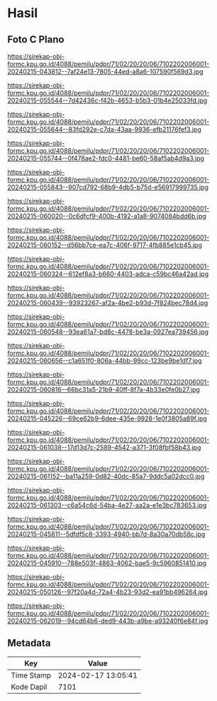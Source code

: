 # Hasil

## Foto C Plano

https://sirekap-obj-formc.kpu.go.id/4088/pemilu/pdpr/71/02/20/20/06/7102202006001-20240215-043812--7af24e13-7805-44ed-a8a6-107590f569d3.jpg

https://sirekap-obj-formc.kpu.go.id/4088/pemilu/pdpr/71/02/20/20/06/7102202006001-20240215-055544--7d42436c-f42b-4653-b5b3-01b4e25033fd.jpg

https://sirekap-obj-formc.kpu.go.id/4088/pemilu/pdpr/71/02/20/20/06/7102202006001-20240215-055644--83fd292e-c7da-43aa-9936-efb21176fef3.jpg

https://sirekap-obj-formc.kpu.go.id/4088/pemilu/pdpr/71/02/20/20/06/7102202006001-20240215-055744--0f478ae2-fdc0-4481-be60-58af5ab4d9a3.jpg

https://sirekap-obj-formc.kpu.go.id/4088/pemilu/pdpr/71/02/20/20/06/7102202006001-20240215-055843--907cd792-68b9-4db5-b75d-e56917999735.jpg

https://sirekap-obj-formc.kpu.go.id/4088/pemilu/pdpr/71/02/20/20/06/7102202006001-20240215-060020--0c6dfcf9-400b-4192-a1a8-9074084bdd6b.jpg

https://sirekap-obj-formc.kpu.go.id/4088/pemilu/pdpr/71/02/20/20/06/7102202006001-20240215-060152--d56bb7ce-ea7c-406f-9717-4fb885e1cb45.jpg

https://sirekap-obj-formc.kpu.go.id/4088/pemilu/pdpr/71/02/20/20/06/7102202006001-20240215-060324--612ef8a3-b660-4403-adca-c59bc46a42ad.jpg

https://sirekap-obj-formc.kpu.go.id/4088/pemilu/pdpr/71/02/20/20/06/7102202006001-20240215-060439--93923267-af2a-4be2-b93d-7f824bec78d4.jpg

https://sirekap-obj-formc.kpu.go.id/4088/pemilu/pdpr/71/02/20/20/06/7102202006001-20240215-060548--93ea61a7-bd8c-4478-be3a-0927ea739456.jpg

https://sirekap-obj-formc.kpu.go.id/4088/pemilu/pdpr/71/02/20/20/06/7102202006001-20240215-060656--c1a651f0-806a-44bb-99cc-123be9be1df7.jpg

https://sirekap-obj-formc.kpu.go.id/4088/pemilu/pdpr/71/02/20/20/06/7102202006001-20240215-060816--66bc31a5-21b9-40ff-8f7a-4b33e0fe0b27.jpg

https://sirekap-obj-formc.kpu.go.id/4088/pemilu/pdpr/71/02/20/20/06/7102202006001-20240215-045226--69ce62b9-6dee-435e-9928-1e0f3805a89f.jpg

https://sirekap-obj-formc.kpu.go.id/4088/pemilu/pdpr/71/02/20/20/06/7102202006001-20240215-061038--17d13d7c-2589-4542-a371-3f08fbf58b43.jpg

https://sirekap-obj-formc.kpu.go.id/4088/pemilu/pdpr/71/02/20/20/06/7102202006001-20240215-061152--ba11a259-0d82-40dc-85a7-9ddc5a02dcc0.jpg

https://sirekap-obj-formc.kpu.go.id/4088/pemilu/pdpr/71/02/20/20/06/7102202006001-20240215-061303--c6a54c6d-54ba-4e27-aa2a-e1e3bc783653.jpg

https://sirekap-obj-formc.kpu.go.id/4088/pemilu/pdpr/71/02/20/20/06/7102202006001-20240215-045811--5dfdf5c8-3393-4940-bb7d-8a30a70db58c.jpg

https://sirekap-obj-formc.kpu.go.id/4088/pemilu/pdpr/71/02/20/20/06/7102202006001-20240215-045910--788e503f-4863-4062-bae5-9c5960851410.jpg

https://sirekap-obj-formc.kpu.go.id/4088/pemilu/pdpr/71/02/20/20/06/7102202006001-20240215-050126--97f20a4d-72a4-4b23-93d2-ea91bb496264.jpg

https://sirekap-obj-formc.kpu.go.id/4088/pemilu/pdpr/71/02/20/20/06/7102202006001-20240215-062019--94cd64b6-ded9-443b-a9be-a93240f6e84f.jpg


## Metadata

| Key        | Value               |
| ---------- | ------------------- |
| Time Stamp | 2024-02-17 13:05:41 |
| Kode Dapil | 7101                |



